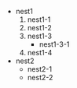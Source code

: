 * nest1
    1. nest1\-1
    2. nest1\-2
    3. nest1\-3
        * nest1\-3\-1
    4. nest1\-4
* nest2
    * nest2\-1
    * nest2\-2

